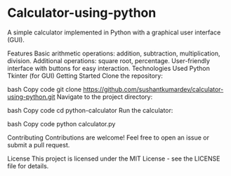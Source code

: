 # Calculator-using-python

A simple calculator implemented in Python with a graphical user interface (GUI).

Features
Basic arithmetic operations: addition, subtraction, multiplication, division.
Additional operations: square root, percentage.
User-friendly interface with buttons for easy interaction.
Technologies Used
Python
Tkinter (for GUI)
Getting Started
Clone the repository:

bash
Copy code
git clone https://github.com/sushantkumardev/calculator-using-python.git
Navigate to the project directory:

bash
Copy code
cd python-calculator
Run the calculator:

bash
Copy code
python calculator.py

Contributing
Contributions are welcome! Feel free to open an issue or submit a pull request.

License
This project is licensed under the MIT License - see the LICENSE file for details.
